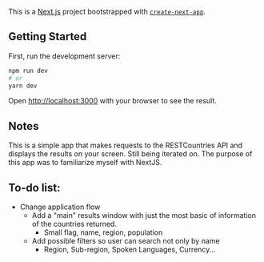 This is a [Next.js](https://nextjs.org/) project bootstrapped with [`create-next-app`](https://github.com/vercel/next.js/tree/canary/packages/create-next-app).

## Getting Started

First, run the development server:

```bash
npm run dev
# or
yarn dev
```

Open [http://localhost:3000](http://localhost:3000) with your browser to see the result.

## Notes

This is a simple app that makes requests to the RESTCountries API and displays the results on your screen. Still being iterated on. The purpose of this app was to familiarize myself with NextJS.

## To-do list:

- Change application flow
  - Add a "main" results window with just the most basic of information of the countries returned.
    - Small flag, name, region, population
  - Add possible filters so user can search not only by name
    - Region, Sub-region, Spoken Languages, Currency...
